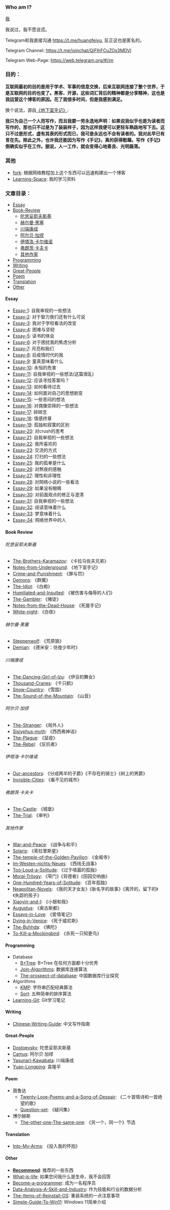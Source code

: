 ### Who am I?

[我](https://huang-feiyu.github.io/about)

我说过，我不愿说谎。

Telegram和我直接沟通 https://t.me/huangfeiyu, 反正这也是匿名的。

Telegram Channel: https://t.me/joinchat/QiFlhFCuZOs3MDVl

Telegram Web-Page: https://web.telegram.org/#/im

### 目的：

**互联网最初的目的是用于学术、军事的信息交换，后来互联网连接了整个世界，于是互联网的目的也变了。黑客、开源，这些词汇背后的精神都是分享精神，这也是我运营这个博客的原因。花了我很多时间，但是我感到满足。**

换个说法，源自[《地下室手记》](https://huang-feiyu.github.io/2021/05/25/Notes-from-Underground):

**我只为自己一个人而写作，而且我要一劳永逸地声明：如果说我似乎也是为读者而写作的，那也只不过是为了装装样子，因为这样我便可以更轻车熟路地写下去。这只不过是形式，虚有其表的形式而已，我可是永远也不会有读者的。我对此早已有言在先。除此之外，也许我还能因为写作《手记》，真的获得慰藉。写作《手记》倒确实似乎在工作。据说，人一工作，就会变得心地善良、光明磊落。**

### 其他

* [fork](https://github.com/huang-feiyu/huang-feiyu.github.io/blob/master/Resources/huang-blog-fork.zip): 根据网络教程加上这个东西可以迅速构建出一个博客
* [Learning-Space](https://github.com/huang-feiyu/Learning-Space): 我的学习资料

### 文章目录：

* [Essay](https://github.com/huang-feiyu/huang-feiyu.github.io#essay)
* [Book-Review](https://github.com/huang-feiyu/huang-feiyu.github.io#book-review)
  * [陀思妥耶夫斯基](https://github.com/huang-feiyu/huang-feiyu.github.io#%E9%99%80%E6%80%9D%E5%A6%A5%E8%80%B6%E5%A4%AB%E6%96%AF%E5%9F%BA)
  * [赫尔曼·黑塞](https://github.com/huang-feiyu/huang-feiyu.github.io#%E8%B5%AB%E5%B0%94%E6%9B%BC%E9%BB%91%E5%A1%9E)
  * [川端康成](https://github.com/huang-feiyu/huang-feiyu.github.io#%E5%B7%9D%E7%AB%AF%E5%BA%B7%E6%88%90)
  * [阿尔贝·加缪](https://github.com/huang-feiyu/huang-feiyu.github.io#%E9%98%BF%E5%B0%94%E8%B4%9D%E5%8A%A0%E7%BC%AA)
  * [伊塔洛·卡尔维诺](https://github.com/huang-feiyu/huang-feiyu.github.io#%E4%BC%8A%E5%A1%94%E6%B4%9B%E5%8D%A1%E5%B0%94%E7%BB%B4%E8%AF%BA)
  * [弗朗茨·卡夫卡](https://github.com/huang-feiyu/huang-feiyu.github.io#%E5%BC%97%E6%9C%97%E8%8C%A8%E5%8D%A1%E5%A4%AB%E5%8D%A1)
  * [其他作家](https://github.com/huang-feiyu/huang-feiyu.github.io#%E5%85%B6%E4%BB%96%E4%BD%9C%E5%AE%B6)
* [Programming](https://github.com/huang-feiyu/huang-feiyu.github.io#programming)
* [Writing](https://github.com/huang-feiyu/huang-feiyu.github.io#writing)
* [Great-People](https://github.com/huang-feiyu/huang-feiyu.github.io#great-people)
* [Poem](https://github.com/huang-feiyu/huang-feiyu.github.io#poem)
* [Translation](https://github.com/huang-feiyu/huang-feiyu.github.io#translation)
* [Other](https://github.com/huang-feiyu/huang-feiyu.github.io#other)

#### Essay
* [Essay-1](https://huang-feiyu.github.io/2021/05/10/Essay-1): 自我审视的一些想法
* [Essay-2](https://huang-feiyu.github.io/2021/05/12/Essay-2): 对于智力我们还有什么可说
* [Essay-3](https://huang-feiyu.github.io/2021/05/14/Essay-3): 我对于学校看法的改变
* [Essay-4](https://huang-feiyu.github.io/2021/05/17/Essay-4): 困难与坚韧
* [Essay-5](https://huang-feiyu.github.io/2021/05/20/Essay-5): 读书的体会
* [Essay-6](https://huang-feiyu.github.io/2021/05/21/Essay-6): 对于困扰我的焦虑分析
* [Essay-7](https://huang-feiyu.github.io/2021/05/24/Essay-7): 月亮和我们
* [Essay-8](https://huang-feiyu.github.io/2021/05/27/Essay-8): 后疫情时代的我
* [Essay-9](https://huang-feiyu.github.io/2021/06/01/Essay-9): 童真意味着什么
* [Essay-10](https://huang-feiyu.github.io/2021/06/07/Essay-10): 永恒的危害
* [Essay-11](https://huang-feiyu.github.io/2021/06/10/Essay-11): 自我审视的一些想法(这篇很乱)
* [Essay-12](https://huang-feiyu.github.io/2021/06/17/Essay-12): 应该寻找答案吗？
* [Essay-13](https://huang-feiyu.github.io/2021/06/22/Essay-13): 如何看待过去
* [Essay-14](https://huang-feiyu.github.io/2021/06/27/Essay-14): 如何面对自己的思想剧变
* [Essay-15](https://huang-feiyu.github.io/2021/06/30/Essay-15): 一些苦闷的想法
* [Essay-16](https://huang-feiyu.github.io/2021/07/01/Essay-16): 对偶像崇拜的一些想法
* [Essay-17](https://huang-feiyu.github.io/2021/07/03/Essay-17): 碎碎念
* [Essay-18](https://huang-feiyu.github.io/2021/07/04/Essay-18): 情感终章
* [Essay-19](https://huang-feiyu.github.io/2021/07/06/Essay-19): 孤独和寂寞的区别
* [Essay-20](https://huang-feiyu.github.io/2021/07/10/Essay-20): 对crush的思考
* [Essay-21](https://huang-feiyu.github.io/2021/07/16/Essay-21): 自我审视的一些想法
* [Essay-22](https://huang-feiyu.github.io/2021/07/21/Essay-22): 我所喜欢的
* [Essay-23](https://huang-feiyu.github.io/2021/07/24/Essay-23): 交流的方式
* [Essay-24](https://huang-feiyu.github.io/2021/07/27/Essay-24): 打扫的一些想法
* [Essay-25](https://huang-feiyu.github.io/2021/08/04/Essay-25): 我的孤单是什么
* [Essay-26](https://huang-feiyu.github.io/2021/08/21/Essay-26): 对熬夜的感触
* [Essay-27](https://huang-feiyu.github.io/2021/08/26/Essay-27): 理性和非理性
* [Essay-28](https://huang-feiyu.github.io/2021/08/30/Essay-28): 对网络小说的一些看法
* [Essay-29](https://huang-feiyu.github.io/2021/09/10/Essay-29): 如果没有眼睛
* [Essay-30](https://huang-feiyu.github.io/2021/09/20/Essay-30): 对前面观点的修正与澄清
* [Essay-31](https://huang-feiyu.github.io/2021/09/21/Essay-31): 自我审视的一些想法
* [Essay-32](https://huang-feiyu.github.io/2021/10/03/Essay-32): 阅读意味着什么
* [Essay-33](https://huang-feiyu.github.io/2021/10/09/Essay-33): 梦意味着什么
* [Essay-34](https://huang-feiyu.github.io/2021/10/17/Essay-34): 网络世界中的人

#### Book Review

###### 陀思妥耶夫斯基
* [The-Brothers-Karamazov](https://huang-feiyu.github.io/2021/08/01/The-Brothers-Karamazov): 《卡拉马佐夫兄弟》
* [Notes-from-Underground](https://huang-feiyu.github.io/2021/05/25/Notes-from-Underground): 《地下室手记》
* [Crime-and-Punishment](https://huang-feiyu.github.io/2021/08/15/Crime-and-Punishment): 《罪与罚》
* [Demons](https://huang-feiyu.github.io/2021/08/09/Demons): 《群魔》
* [The-Idiot](https://huang-feiyu.github.io/2021/06/05/The-Idiot): 《白痴》 
* [Humiliated-and-Insulted](https://huang-feiyu.github.io/2021/07/10/Humiliated-and-Insulted): 《被伤害与侮辱的人们》
* [The-Gambler](https://huang-feiyu.github.io/2021/05/28/The-Gambler): 《赌徒》
* [Notes-from-the-Dead-House](https://huang-feiyu.github.io/2021/06/16/Notes-from-the-Dead-House): 《死屋手记》
* [White-night](https://huang-feiyu.github.io/2021/05/28/White-night): 《白夜》

###### 赫尔曼·黑塞
* [Steppenwolf](https://huang-feiyu.github.io/2021/06/11/Steppenwolf): 《荒原狼》
* [Demian](https://huang-feiyu.github.io/2021/05/22/Demian): 《德米安：彷徨少年时》

###### 川端康成
* [The-Dancing-Girl-of-lzu](https://huang-feiyu.github.io/2021/07/08/The-Dancing-Girl-of-Izu): 《伊豆的舞女》
* [Thousand-Cranes](https://huang-feiyu.github.io/2021/07/08/Thousand-Cranes): 《千只鹤》
* [Snow-Country](https://huang-feiyu.github.io/2021/09/27/Snow-Country): 《雪国》
* [The-Sound-of-the-Mountain](https://huang-feiyu.github.io/2021/07/11/The-Sound-of-the-Mountain): 《山音》

###### 阿尔贝·加缪
* [The-Stranger](https://huang-feiyu.github.io/2021/07/28/The-Stranger): 《局外人》
* [Sisiyphus-myth](https://huang-feiyu.github.io/2021/08/04/Sisiyphus-myth): 《西西弗神话》
* [The-Plague](https://huang-feiyu.github.io/2021/08/05/The-Plague): 《鼠疫》
* [The-Rebel](https://huang-feiyu.github.io/2021/06/26/The-Rebel): 《反抗者》   

###### 伊塔洛·卡尔维诺
* [Our-ancestors](https://huang-feiyu.github.io/2021/06/06/Our-ancestors): 《分成两半的子爵》《不存在的骑士》《树上的男爵》
* [Invisible-Cities](https://huang-feiyu.github.io/2021/06/07/Invisible-Cities): 《看不见的城市》

###### 弗朗茨·卡夫卡
* [The-Castle](https://huang-feiyu.github.io/2021/07/12/The-Castle): 《城堡》
* [The-Trial](https://huang-feiyu.github.io/2021/07/16/The-Trial): 《审判》

###### 其他作家
* [War-and-Peace](https://huang-feiyu.github.io/2021/10/05/War-and-Peace): 《战争与和平》
* [Solaris](https://huang-feiyu.github.io/2021/08/22/Solaris): 《索拉里斯星》
* [The-temple-of-the-Golden-Pavilion](https://huang-feiyu.github.io/2021/07/19/The-temple-of-the-Golden-Pavilion): 《金阁寺》
* [Im-Westen-nichts-Neues](https://huang-feiyu.github.io/2021/05/15/Im-Westen-nichts-Neues): 《西线无战事》
* [Too-Loud-a-Solitude](https://huang-feiyu.github.io/2021/06/12/Too-Loud-a-Solitude): 《过于喧嚣的孤独》
* [Moral-Trilogy](https://huang-feiyu.github.io/2021/08/13/Moral-Trilogy): 《窄门》《背德者》《田园交响曲》
* [One-Hundred-Years-of-Solitude](https://huang-feiyu.github.io/2021/08/28/One-Hundred-Years-of-Solitude): 《百年孤独》
* [Neapolitan-Novels](https://huang-feiyu.github.io/2021/07/02/Neapolitan-Novels): 《我的天才女友》《新名字的故事》《离开的，留下的》《失踪的孩子》
* [Xiaoyin-and-I](https://huang-feiyu.github.io/2021/08/02/Xiaoyin-and-I): 《小银和我》
* [Augustus](https://huang-feiyu.github.io/2021/05/27/Augustus): 《奥古斯都》
* [Essays-in-Love](https://huang-feiyu.github.io/2021/06/04/Essays-in-Love): 《爱情笔记》 
* [Dying-in-Venice](https://huang-feiyu.github.io/2021/06/09/Dying-in-Venice): 《死于威尼斯》
* [The-Buhhda](https://huang-feiyu.github.io/2021/05/30/The-Buddha): 《佛陀》
* [To-Kill-a-Mockingbird](https://huang-feiyu.github.io/2021/07/18/To-Kill-a-Mockingbird): 《杀死一只知更鸟》

#### Programming
* Database
    * [B+Tree](https://huang-feiyu.github.io/2021/05/21/B-Plus-Tree): B+Tree 在任何方面都十分优秀
    * [Join-Algorithms](https://huang-feiyu.github.io/2021/06/28/Join-Algorithm): 数据库连接算法
    * [The-prospect-of-database](https://huang-feiyu.github.io/2021/07/07/the-prospect-of-database): 中国数据库行业探究
* Algorithms
    * [KMP](https://huang-feiyu.github.io/2021/05/11/KMP): 字符串匹配经典算法
    * [Sort](https://huang-feiyu.github.io/2021/05/11/Sort): 五种简单的排序算法
* [Learning-Git](https://huang-feiyu.github.io/2021/07/28/Learning-Git): Git学习笔记

#### Writing
* [Chinese-Writing-Guide](https://huang-feiyu.github.io/2021/08/12/Chinese-Writing-Guide): 中文写作指南

#### Great-People
* [Dostoevsky](https://huang-feiyu.github.io/2021/11/11/Dostoevsky): 陀思妥耶夫斯基
* [Camus](https://huang-feiyu.github.io/2021/05/21/Camus): 阿尔贝·加缪
* [Yasunari-Kawabata](https://huang-feiyu.github.io/2021/07/22/Yasunari-Kawabata): 川端康成
* [Yuan-Longping](https://huang-feiyu.github.io/2021/05/22/Yuan-Longping): 袁隆平

#### Poem
* 聂鲁达 
    * [Twenty-Love-Poems-and-a-Song-of-Despair](https://huang-feiyu.github.io/2021/05/29/Twenty-Love-Poems-and-a-Song-of-Despair): 《二十首情诗和一首绝望的歌》
    * [Question-set](https://huang-feiyu.github.io/2021/05/29/Question-set): 《疑问集》
* 博尔赫斯
    * [The-other-one-The-same-one](https://huang-feiyu.github.io/2021/06/23/The-other-one-The-same-one): 《另一个，同一个》节选

#### Translation

* [Into-My-Arms](https://huang-feiyu.github.io/2021/10/17/Into-My-Arms): 《投入我的怀抱》

#### Other
* [**Recommend**](https://huang-feiyu.github.io/Recommend): 推荐的一些东西
* [What-is-life](https://huang-feiyu.github.io/2021/05/23/What-is-life): 如果您问我什么是生命，我不会回答
* [Become-a-programmer](https://huang-feiyu.github.io/2021/05/08/Become-a-programmer): 成为一名程序员
* [Data-Analysis-A-Skill-and-Industry](https://huang-feiyu.github.io/2021/09/04/Data-Anaysis-A-Skill-and-Industry): 作为技能和行业的数据分析
* [The-Items-of-Reinstall-OS](https://huang-feiyu.github.io/2021/07/17/The-Items-of-Reinstall-OS/): 重装系统的一点注意事项
* [Simple-Guide-To-Win11](https://huang-feiyu.github.io/2021/08/19/Simple-Guide-To-Win11): Windows 11简单介绍
